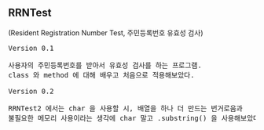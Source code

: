 ## RRNTest 
(Resident Registration Number Test, 주민등록번호 유효성 검사)
<pre>Version 0.1<br>
사용자의 주민등록번호를 받아서 유효성 검사를 하는 프로그램.
class 와 method 에 대해 배우고 처음으로 적용해보았다.
<br>Version 0.2<br>
RRNTest2 에서는 char 을 사용할 시, 배열을 하나 더 만드는 번거로움과
불필요한 메모리 사용이라는 생각에 char 말고 .substring() 을 사용해보았다.
</pre>
